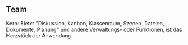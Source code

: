 ## Team
Kern: Bietet "Diskussion, Kanban, Klassenraum, Szenen, Dateien, Dokumente, Planung" und andere Verwaltungs- oder Funktionen, ist das Herzstück der Anwendung.
